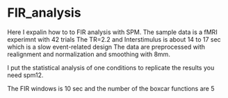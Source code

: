 # FIR_analysis
Here I expalin how to to FIR analysis with SPM. The sample data is a fMRI experimnt with 42 trials
The TR=2.2 and Interstimulus is about 14 to 17 sec which is a slow event-related design
The data are preprocessed with realignment and normalization and smoothing with 8mm.

I put the statistical analysis of one conditions 
to replicate the results you need spm12.

The FIR windows is 10 sec and the number of the boxcar functions are 5


